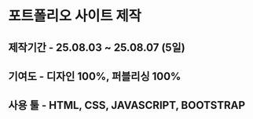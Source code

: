 # 포트폴리오 사이트 제작
## 제작기간 - 25.08.03 ~ 25.08.07 (5일)
## 기여도 - 디자인 100%, 퍼블리싱 100%
## 사용 툴 - HTML, CSS, JAVASCRIPT, BOOTSTRAP
